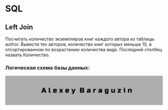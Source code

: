 # SQL

## Left Join

Посчитать количество экземпляров книг каждого автора из таблицы author. Вывести тех авторов, количество книг которых меньше 10, в отсортированном по возрастанию количества виде. Последний столбец назвать Количество.

### Логическая схема базы данных:

![Header](https://github.com/AlexeyBaraguzin/AlexeyBaraguzin/blob/main/assets/head_banner_2.png)
